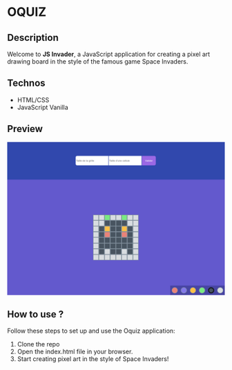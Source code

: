 # OQUIZ

## Description
Welcome to **JS Invader**, a JavaScript application for creating a pixel art drawing board in the style of the famous game Space Invaders.

## Technos
- HTML/CSS
- JavaScript Vanilla

## Preview
![Invader](./docs/Capture.PNG)

## How to use ?
Follow these steps to set up and use the Oquiz application:
1. Clone the repo
2. Open the index.html file in your browser.
3. Start creating pixel art in the style of Space Invaders!